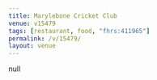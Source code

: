 ```yaml
---
title: Marylebone Cricket Club
venue: v15479
tags: [restaurant, food, "fhrs:411965"]
permalink: /v/15479/
layout: venue
---
```

null